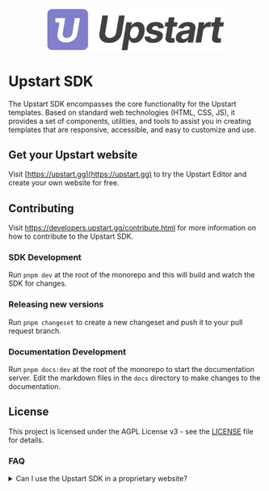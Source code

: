 <p align="center">
    <img alt="Upstart SDK" src="https://raw.githubusercontent.com/upstart-gg/upstart/main/docs/public/upstart.svg" width="350">
</p>

# Upstart SDK

The Upstart SDK encompasses the  core functionality for the Upstart templates.
Based on standard web technologies (HTML, CSS, JS), it provides a set of components, utilities, and tools to assist you
in creating templates that are responsive, accessible, and easy to customize and use.

## Get your Upstart website

Visit [https://upstart.gg](https://upstart.gg) to try the Upstart Editor and create your own website for free.

## Contributing

Visit https://developers.upstart.gg/contribute.html for more information on how to contribute to the Upstart SDK.


### SDK Development

Run `pnpm dev` at the root of the monorepo and this will build and watch the SDK for changes.

### Releasing new versions

Run `pnpm changeset` to create a new changeset and push it to your pull request branch.

### Documentation Development

Run `pnpm docs:dev` at the root of the monorepo to start the documentation server.
Edit the markdown files in the `docs` directory to make changes to the documentation.

## License

This project is licensed under the AGPL License v3 - see the [LICENSE](./LICENSE) file for details.

### FAQ

<details>
<summary>Can I use the Upstart SDK in a proprietary website?</summary>

While the Upstart SDK is licensed under the GNU Affero General Public License (AGPL),
 users can still build proprietary websites using it. However, there are some key considerations:

1. The AGPL doesn't restrict the use of the library in proprietary websites.
2. If the website simply uses the library without modifying it, there's no obligation to release the website's source code.
3. However, if the website modifies the AGPL-licensed library, those modifications must be made available under the AGPL.
4. The AGPL has a "network use" clause: If the modified library is used to provide a service over a network (like a web application), the source code of the modified library must be made available to users of that service.
5. This doesn't mean the entire website code needs to be open-sourced, just the modifications to the AGPL-licensed library.

</details>
